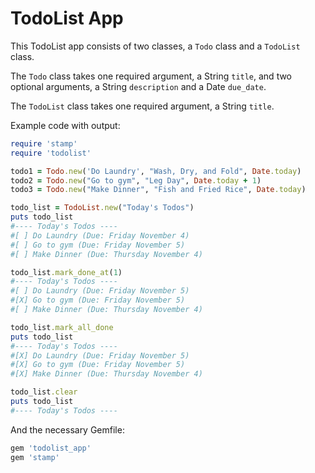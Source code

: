 # TodoList App

This TodoList app consists of two classes, a `Todo` class and a `TodoList` class.

The `Todo` class takes one required argument, a String `title`, and two optional arguments, a String `description` and a Date `due_date`.

The `TodoList` class takes one required argument, a String `title`.

Example code with output:

```ruby
require 'stamp'
require 'todolist'

todo1 = Todo.new('Do Laundry', "Wash, Dry, and Fold", Date.today)
todo2 = Todo.new("Go to gym", "Leg Day", Date.today + 1)
todo3 = Todo.new("Make Dinner", "Fish and Fried Rice", Date.today)

todo_list = TodoList.new("Today's Todos")
puts todo_list
#---- Today's Todos ----
#[ ] Do Laundry (Due: Friday November 4)
#[ ] Go to gym (Due: Friday November 5)
#[ ] Make Dinner (Due: Thursday November 4)

todo_list.mark_done_at(1)
#---- Today's Todos ----
#[ ] Do Laundry (Due: Friday November 5)
#[X] Go to gym (Due: Friday November 5)
#[ ] Make Dinner (Due: Thursday November 4)

todo_list.mark_all_done
puts todo_list
#---- Today's Todos ----
#[X] Do Laundry (Due: Friday November 5)
#[X] Go to gym (Due: Friday November 5)
#[X] Make Dinner (Due: Thursday November 4)

todo_list.clear
puts todo_list
#---- Today's Todos ----
```

And the necessary Gemfile:
```ruby
gem 'todolist_app'
gem 'stamp'
```